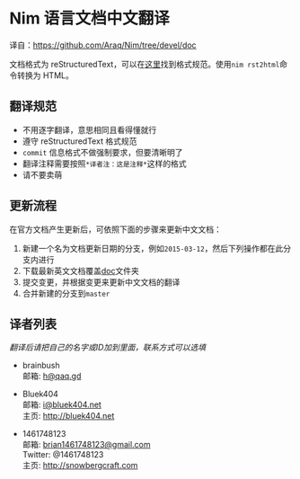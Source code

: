 # Nim 语言文档中文翻译

译自：<https://github.com/Araq/Nim/tree/devel/doc>

文档格式为 reStructuredText，可以在[这里](http://nim-lang.org/rst.html)找到格式规范。使用`nim rst2html`命令转换为 HTML。

## 翻译规范

* 不用逐字翻译，意思相同且看得懂就行
* 遵守 reStructuredText 格式规范
* `commit` 信息格式不做强制要求，但要清晰明了
* 翻译注释需要按照`*译者注：这是注释*`这样的格式
* 请不要卖萌

## 更新流程

在官方文档产生更新后，可依照下面的步骤来更新中文文档：

1. 新建一个名为文档更新日期的分支，例如`2015-03-12`，然后下列操作都在此分支内进行
2. 下载最新英文文档覆盖[doc](doc)文件夹
3. 提交变更，并根据变更来更新中文文档的翻译
4. 合并新建的分支到`master`

## 译者列表

*翻译后请把自己的名字或ID加到里面，联系方式可以选填*

* brainbush  
邮箱: <h@qaq.gd>

* Bluek404  
邮箱: <i@bluek404.net>  
主页: <http://bluek404.net>

* 1461748123  
邮箱: <brian1461748123@gmail.com>  
Twitter: @1461748123  
主页: <http://snowbergcraft.com>
